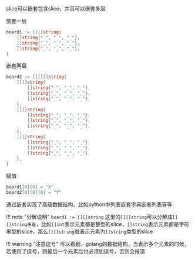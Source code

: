 slice可以嵌套包含slice，并且可以嵌套多层

嵌套一层

```go
board1 := [][]string{
	[]string{"_", "_", "_"},
	[]string{"_", "_", "_"},
	[]string{"_", "_", "_"},
}
```

嵌套两层

```go
board2 := [][][]string{
	[][]string{
		[]string{"_", "_", "_"},
		[]string{"_", "_", "_"},
		[]string{"_", "_", "_"},
	},
	[][]string{
		[]string{"_", "_", "_"},
		[]string{"_", "_", "_"},
		[]string{"_", "_", "_"},
	},
	[][]string{
		[]string{"_", "_", "_"},
		[]string{"_", "_", "_"},
		[]string{"_", "_", "_"},
	},
}
```

赋值

```go
board1[0][0] = "X"
board2[0][0][0] = "Y"
```

通过嵌套实现了高级数据结构，比如python中列表嵌套字典嵌套列表等等

!!! note "分解说明"
	`board1 := [][]string` 这里的`[][]string`可以分解成`[] []string来看`，比如`[]int`表示元素都是整型的slice，`[]string`表示元素都是字符串型的slice，那么`[][]string`就表示元素为`[]string`类型的slice

!!! warning "注意逗号"
	可以看到，golang的数据结构，当表示多个元素的时候，若使用了逗号，则最后一个元素后也必须加逗号，否则会报错
